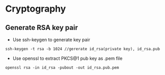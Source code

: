 # Cryptography
## Generate RSA key pair
- Use ssh-keygen to generate key pair
```
ssh-keygen -t rsa -b 1024 //gererate id_rsa(private key), id_rsa.pub
```
- Use openssl to extract PKCS@1 pub key as .pem file
```
openssl rsa -in id_rsa -pubout -out id_rsa.pub.pem
```
